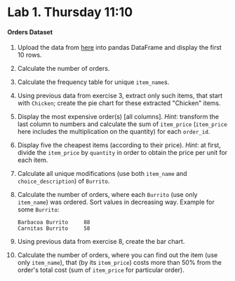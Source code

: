 # Lab 1. Thursday 11:10

#### Orders Dataset

1. Upload the data from [here](https://raw.githubusercontent.com/ternikov/hse/gh-pages/folder/dataMon3.csv) into pandas DataFrame and display the first 10 rows.
2. Calculate the number of orders.
3. Calculate the frequency table for unique `item_name`s.
4. Using previous data from exercise 3, extract only such items, that start with `Chicken`; create the pie chart for these extracted "Chicken" items.
5. Display the most expensive order\(s\) \[all columns\]. _Hint_: transform the last column to numbers and calculate the sum of `item_price` \(`item_price` here includes the multiplication on the quantity\) for each `order_id`.
6. Display five the cheapest items \(according to their price\). _Hint_: at first, divide the `item_price` by `quantity` in order to obtain the price per unit for each item.
7. Calculate all unique modifications \(use both `item_name` and `choice_description`\) of `Burrito`. 
8. Calculate the number of orders, where each `Burrito` \(use only `item_name`\) was ordered. Sort values in decreasing way. Example for some `Burrito`:

   ```text
   Barbacoa Burrito     88
   Carnitas Burrito     58
   ```

9. Using previous data from exercise 8, create the bar chart.
10. Calculate the number of orders, where you can find out the item \(use only `item_name`\), that \(by its `item_price`\) costs more than 50% from the order's total cost \(sum of `item_price` for particular order\).

